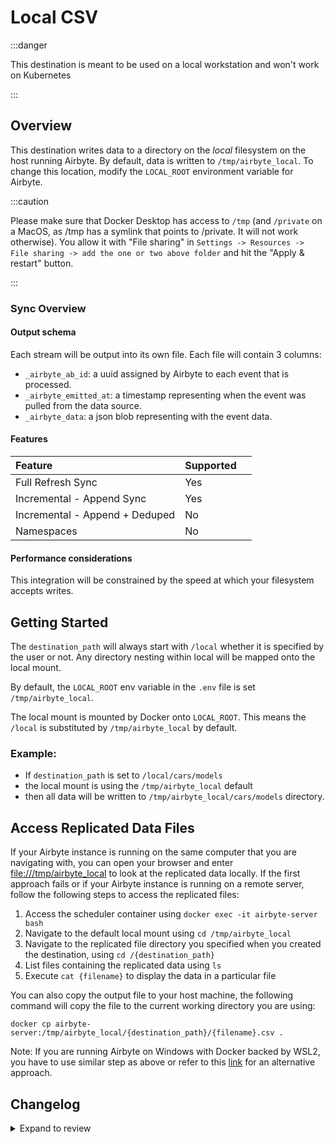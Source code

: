 # Local CSV

:::danger

This destination is meant to be used on a local workstation and won't work on Kubernetes

:::

## Overview

This destination writes data to a directory on the _local_ filesystem on the host running Airbyte. By default, data is written to `/tmp/airbyte_local`. To change this location, modify the `LOCAL_ROOT` environment variable for Airbyte.

:::caution

Please make sure that Docker Desktop has access to `/tmp` (and `/private` on a MacOS, as /tmp has a symlink that points to /private. It will not work otherwise). You allow it with "File sharing" in `Settings -> Resources -> File sharing -> add the one or two above folder` and hit the "Apply & restart" button.

:::

### Sync Overview

#### Output schema

Each stream will be output into its own file. Each file will contain 3 columns:

- `_airbyte_ab_id`: a uuid assigned by Airbyte to each event that is processed.
- `_airbyte_emitted_at`: a timestamp representing when the event was pulled from the data source.
- `_airbyte_data`: a json blob representing with the event data.

#### Features

| Feature                        | Supported |     |
| :----------------------------- | :-------- | :-- |
| Full Refresh Sync              | Yes       |     |
| Incremental - Append Sync      | Yes       |     |
| Incremental - Append + Deduped | No        |     |
| Namespaces                     | No        |     |

#### Performance considerations

This integration will be constrained by the speed at which your filesystem accepts writes.

## Getting Started

The `destination_path` will always start with `/local` whether it is specified by the user or not. Any directory nesting within local will be mapped onto the local mount.

By default, the `LOCAL_ROOT` env variable in the `.env` file is set `/tmp/airbyte_local`.

The local mount is mounted by Docker onto `LOCAL_ROOT`. This means the `/local` is substituted by `/tmp/airbyte_local` by default.

### Example:

- If `destination_path` is set to `/local/cars/models`
- the local mount is using the `/tmp/airbyte_local` default
- then all data will be written to `/tmp/airbyte_local/cars/models` directory.

## Access Replicated Data Files

If your Airbyte instance is running on the same computer that you are navigating with, you can open your browser and enter [file:///tmp/airbyte_local](file:///tmp/airbyte_local) to look at the replicated data locally. If the first approach fails or if your Airbyte instance is running on a remote server, follow the following steps to access the replicated files:

1. Access the scheduler container using `docker exec -it airbyte-server bash`
2. Navigate to the default local mount using `cd /tmp/airbyte_local`
3. Navigate to the replicated file directory you specified when you created the destination, using `cd /{destination_path}`
4. List files containing the replicated data using `ls`
5. Execute `cat {filename}` to display the data in a particular file

You can also copy the output file to your host machine, the following command will copy the file to the current working directory you are using:

```text
docker cp airbyte-server:/tmp/airbyte_local/{destination_path}/{filename}.csv .
```

Note: If you are running Airbyte on Windows with Docker backed by WSL2, you have to use similar step as above or refer to this [link](/integrations/locating-files-local-destination.md) for an alternative approach.

## Changelog

<details>
  <summary>Expand to review</summary>

| Version | Date       | Pull Request                                             | Subject                                                                         |
|:--------| :--------- |:---------------------------------------------------------|:--------------------------------------------------------------------------------|
| 1.0.2   | 2024-12-18 | [55906](https://github.com/airbytehq/airbyte/pull/55906) | Upgrade to airbyte/java-connector-base:2.0.1 for M4 compatibility.              |
| 1.0.1   | 2024-12-18 | [49864](https://github.com/airbytehq/airbyte/pull/49864) | Use a base image: airbyte/java-connector-base:1.0.0                             |
| 1.0.0   | 2022-12-20 | [17998](https://github.com/airbytehq/airbyte/pull/17998) | Breaking changes: non backwards compatible. Adds delimiter dropdown.            |
| 0.2.10  | 2022-06-20 | [13932](https://github.com/airbytehq/airbyte/pull/13932) | Merging published connector changes                                             |
| 0.2.9   | 2022-02-14 | [10256](https://github.com/airbytehq/airbyte/pull/10256) | Add ExitOnOutOfMemoryError to java connectors and bump versions                 |
| 0.2.8   | 2021-07-21 | [3555](https://github.com/airbytehq/airbyte/pull/3555)   | Checkpointing: Partial Success in BufferedStreamConsumer (Destination)          |
| 0.2.7   | 2021-06-09 | [3973](https://github.com/airbytehq/airbyte/pull/3973)   | add AIRBYTE_ENTRYPOINT for kubernetes support                                   |
| 0.2.6   | 2021-05-25 | [3290](https://github.com/airbytehq/airbyte/pull/3290)   | Checkpointing: Worker use destination (instead of source) for state             |
| 0.2.5   | 2021-05-10 | [3327](https://github.com/airbytehq/airbyte/pull/3327)   | don't split lines on LSEP unicode characters when reading lines in destinations |
| 0.2.4   | 2021-05-10 | [3289](https://github.com/airbytehq/airbyte/pull/3289)   | bump all destination versions to support outputting messages                    |
| 0.2.3   | 2021-03-31 | [2668](https://github.com/airbytehq/airbyte/pull/2668)   | Add SupportedDestinationSyncModes to destination specs objects                  |
| 0.2.2   | 2021-03-19 | [2460](https://github.com/airbytehq/airbyte/pull/2460)   | Destinations supports destination sync mode                                     |
| 0.2.0   | 2021-03-09 | [2238](https://github.com/airbytehq/airbyte/pull/2238)   | Upgrade all connectors (0.2.0) so protocol allows future / unknown properties   |
| 0.1.8   | 2021-01-29 | [1882](https://github.com/airbytehq/airbyte/pull/1882)   | Local File Destinations UX change with destination paths                        |
| 0.1.7   | 2021-01-20 | [1737](https://github.com/airbytehq/airbyte/pull/1737)   | Rename destination tables                                                       |
| 0.1.6   | 2021-01-19 | [1708](https://github.com/airbytehq/airbyte/pull/1708)   | Add metadata prefix to destination internal columns                             |
| 0.1.5   | 2020-12-12 | [1294](https://github.com/airbytehq/airbyte/pull/1294)   | Incremental CSV destination                                                     |
| 0.1.4   | 2020-11-30 | [1038](https://github.com/airbytehq/airbyte/pull/1038)   | Change jdbc sources to discover more than standard schemas                      |
| 0.1.3   | 2020-11-20 | [1021](https://github.com/airbytehq/airbyte/pull/1021)   | Incremental Docs and Data Model Update                                          |
| 0.1.2   | 2020-11-18 | [998](https://github.com/airbytehq/airbyte/pull/998)     | Adding incremental to the data model                                            |
| 0.1.1   | 2020-11-10 | [895](https://github.com/airbytehq/airbyte/pull/895)     | bump versions: all destinations and source exchange rate                        |
| 0.1.0   | 2020-10-21 | [676](https://github.com/airbytehq/airbyte/pull/676)     | Integrations Reorganization: Connectors                                         |

</details>
